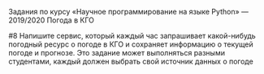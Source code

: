 Задания по курсу «Научное программирование на языке Python» — 2019/2020
Погода в КГО

#8
Напишите сервис, который каждый час запрашивает какой-нибудь погодный ресурс о погоде в КГО и сохраняет информацию о текущей погоде и прогнозе.
Это задание может выполняться разными студентами, каждый должен выбрать свой источник данных о погоде

